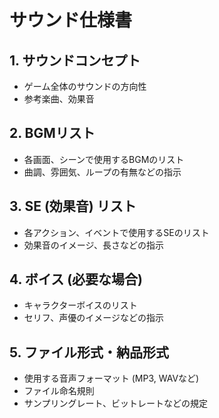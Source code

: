 # サウンド仕様書

## 1. サウンドコンセプト
- ゲーム全体のサウンドの方向性
- 参考楽曲、効果音

## 2. BGMリスト
- 各画面、シーンで使用するBGMのリスト
- 曲調、雰囲気、ループの有無などの指示

## 3. SE (効果音) リスト
- 各アクション、イベントで使用するSEのリスト
- 効果音のイメージ、長さなどの指示

## 4. ボイス (必要な場合)
- キャラクターボイスのリスト
- セリフ、声優のイメージなどの指示

## 5. ファイル形式・納品形式
- 使用する音声フォーマット (MP3, WAVなど)
- ファイル命名規則
- サンプリングレート、ビットレートなどの規定 